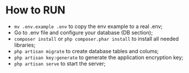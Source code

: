 # How to RUN

* ```mv .env.example .env``` to copy the env example to a real .env;
* Go to .env file and configure your database (DB section);
* ```composer install``` or ```php composer.phar install``` to install all needed libraries;
* ```php artisan migrate``` to create database tables and colums;
* ```php artisan key:generate``` to generate the application encryption key;
* ```php artisan serve``` to start the server;
